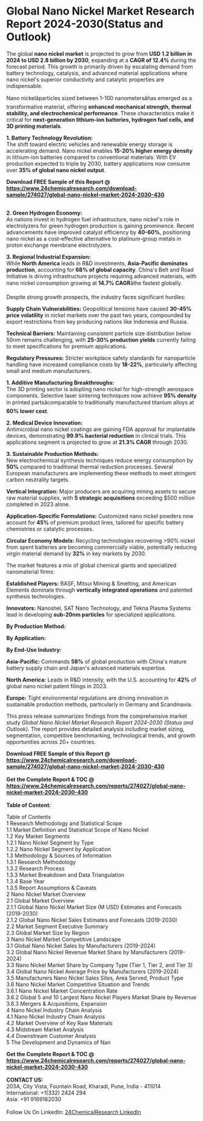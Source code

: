 <h1>Global Nano Nickel Market Research Report 2024-2030(Status and Outlook)</h1><p>The global <strong>nano nickel market</strong> is projected to grow from <strong>USD 1.2 billion in 2024 to USD 2.8 billion by 2030</strong>, expanding at a <strong>CAGR of 12.4%</strong> during the forecast period. This growth is primarily driven by escalating demand from battery technology, catalysis, and advanced material applications where nano nickel's superior conductivity and catalytic properties are indispensable.</p><p>Nano nickelâparticles sized between 1-100 nanometersâhas emerged as a transformative material, offering <strong>enhanced mechanical strength, thermal stability, and electrochemical performance</strong>. These characteristics make it critical for <strong>next-generation lithium-ion batteries, hydrogen fuel cells, and 3D printing materials</strong>.</p><p><strong>1. Battery Technology Revolution:</strong><br>
The shift toward electric vehicles and renewable energy storage is accelerating demand. Nano nickel enables <strong>15-20% higher energy density</strong> in lithium-ion batteries compared to conventional materials. With EV production expected to triple by 2030, battery applications now consume over <strong>35% of global nano nickel output</strong>.</p><div><b>Download FREE Sample of this Report @ 
            <a href="https://www.24chemicalresearch.com/download-sample/274027/global-nano-nickel-market-2024-2030-430">
            https://www.24chemicalresearch.com/download-sample/274027/global-nano-nickel-market-2024-2030-430</a></b></div><br><p><strong>2. Green Hydrogen Economy:</strong><br>
As nations invest in hydrogen fuel infrastructure, nano nickel's role in electrolyzers for green hydrogen production is gaining prominence. Recent advancements have improved catalyst efficiency by <strong>40-60%</strong>, positioning nano nickel as a cost-effective alternative to platinum-group metals in proton exchange membrane electrolyzers.</p><p><strong>3. Regional Industrial Expansion:</strong><br>
While <strong>North America</strong> leads in R&amp;D investments, <strong>Asia-Pacific dominates production</strong>, accounting for <strong>68% of global capacity</strong>. China's Belt and Road Initiative is driving infrastructure projects requiring advanced materials, with nano nickel consumption growing at <strong>14.7% CAGR</strong>âthe fastest globally.</p><p>Despite strong growth prospects, the industry faces significant hurdles:</p><p><strong>Supply Chain Vulnerabilities:</strong> Geopolitical tensions have caused <strong>30-45% price volatility</strong> in nickel markets over the past two years, compounded by export restrictions from key producing nations like Indonesia and Russia.</p><p><strong>Technical Barriers:</strong> Maintaining consistent particle size distribution below 50nm remains challenging, with <strong>25-30% production yields</strong> currently failing to meet specifications for premium applications.</p><p><strong>Regulatory Pressures:</strong> Stricter workplace safety standards for nanoparticle handling have increased compliance costs by <strong>18-22%</strong>, particularly affecting small and medium manufacturers.</p><p><strong>1. Additive Manufacturing Breakthroughs:</strong><br>
The 3D printing sector is adopting nano nickel for high-strength aerospace components. Selective laser sintering techniques now achieve <strong>95% density</strong> in printed partsâcomparable to traditionally manufactured titanium alloys at <strong>60% lower cost</strong>.</p><p><strong>2. Medical Device Innovation:</strong><br>
Antimicrobial nano nickel coatings are gaining FDA approval for implantable devices, demonstrating <strong>99.9% bacterial reduction</strong> in clinical trials. This applications segment is projected to grow at <strong>21.3% CAGR</strong> through 2030.</p><p><strong>3. Sustainable Production Methods:</strong><br>
New electrochemical synthesis techniques reduce energy consumption by <strong>50%</strong> compared to traditional thermal reduction processes. Several European manufacturers are implementing these methods to meet stringent carbon neutrality targets.</p><p><strong>Vertical Integration:</strong> Major producers are acquiring mining assets to secure raw material supplies, with <strong>5 strategic acquisitions</strong> exceeding $500 million completed in 2023 alone.</p><p><strong>Application-Specific Formulations:</strong> Customized nano nickel powders now account for <strong>45%</strong> of premium product lines, tailored for specific battery chemistries or catalytic processes.</p><p><strong>Circular Economy Models:</strong> Recycling technologies recovering &gt;90% nickel from spent batteries are becoming commercially viable, potentially reducing virgin material demand by <strong>32%</strong> in key markets by 2030.</p><p>The market features a mix of global chemical giants and specialized nanomaterial firms:</p><p><strong>Established Players:</strong> BASF, Mitsui Mining &amp; Smelting, and American Elements dominate through <strong>vertically integrated operations</strong> and patented synthesis technologies.</p><p><strong>Innovators:</strong> Nanoshel, SAT Nano Technology, and Tekna Plasma Systems lead in developing <strong>sub-20nm particles</strong> for specialized applications.</p><p><strong>By Production Method:</strong></p><p><strong>By Application:</strong></p><p><strong>By End-Use Industry:</strong></p><p><strong>Asia-Pacific:</strong> Commands <strong>58%</strong> of global production with China's mature battery supply chain and Japan's advanced materials expertise.</p><p><strong>North America:</strong> Leads in R&amp;D intensity, with the U.S. accounting for <strong>42%</strong> of global nano nickel patent filings in 2023.</p><p><strong>Europe:</strong> Tight environmental regulations are driving innovation in sustainable production methods, particularly in Germany and Scandinavia.</p><p>This press release summarizes findings from the comprehensive market study <em>Global Nano Nickel Market Research Report 2024-2030 (Status and Outlook)</em>. The report provides detailed analysis including market sizing, segmentation, competitive benchmarking, technological trends, and growth opportunities across 20+ countries.</p><div><b>Download FREE Sample of this Report @ 
            <a href="https://www.24chemicalresearch.com/download-sample/274027/global-nano-nickel-market-2024-2030-430">
            https://www.24chemicalresearch.com/download-sample/274027/global-nano-nickel-market-2024-2030-430</a></b></div><br><div><b>Get the Complete Report & TOC @ 
            <a href="https://www.24chemicalresearch.com/reports/274027/global-nano-nickel-market-2024-2030-430">
            https://www.24chemicalresearch.com/reports/274027/global-nano-nickel-market-2024-2030-430</a></b></div><br>
            <b>Table of Content:</b><p>Table of Contents<br />
1 Research Methodology and Statistical Scope<br />
1.1 Market Definition and Statistical Scope of Nano Nickel<br />
1.2 Key Market Segments<br />
1.2.1 Nano Nickel Segment by Type<br />
1.2.2 Nano Nickel Segment by Application<br />
1.3 Methodology & Sources of Information<br />
1.3.1 Research Methodology<br />
1.3.2 Research Process<br />
1.3.3 Market Breakdown and Data Triangulation<br />
1.3.4 Base Year<br />
1.3.5 Report Assumptions & Caveats<br />
2 Nano Nickel Market Overview<br />
2.1 Global Market Overview<br />
2.1.1 Global Nano Nickel Market Size (M USD) Estimates and Forecasts (2019-2030)<br />
2.1.2 Global Nano Nickel Sales Estimates and Forecasts (2019-2030)<br />
2.2 Market Segment Executive Summary<br />
2.3 Global Market Size by Region<br />
3 Nano Nickel Market Competitive Landscape<br />
3.1 Global Nano Nickel Sales by Manufacturers (2019-2024)<br />
3.2 Global Nano Nickel Revenue Market Share by Manufacturers (2019-2024)<br />
3.3 Nano Nickel Market Share by Company Type (Tier 1, Tier 2, and Tier 3)<br />
3.4 Global Nano Nickel Average Price by Manufacturers (2019-2024)<br />
3.5 Manufacturers Nano Nickel Sales Sites, Area Served, Product Type<br />
3.6 Nano Nickel Market Competitive Situation and Trends<br />
3.6.1 Nano Nickel Market Concentration Rate<br />
3.6.2 Global 5 and 10 Largest Nano Nickel Players Market Share by Revenue<br />
3.6.3 Mergers & Acquisitions, Expansion<br />
4 Nano Nickel Industry Chain Analysis<br />
4.1 Nano Nickel Industry Chain Analysis<br />
4.2 Market Overview of Key Raw Materials<br />
4.3 Midstream Market Analysis<br />
4.4 Downstream Customer Analysis<br />
5 The Development and Dynamics of Nan</p><div><b>Get the Complete Report & TOC @ 
            <a href="https://www.24chemicalresearch.com/reports/274027/global-nano-nickel-market-2024-2030-430">
            https://www.24chemicalresearch.com/reports/274027/global-nano-nickel-market-2024-2030-430</a></b></div><br><b>CONTACT US:</b><br>
            203A, City Vista, Fountain Road, Kharadi, Pune, India - 411014<br>
            International: +1(332) 2424 294<br>
            Asia: +91 9169162030 <br><br>
            Follow Us On LinkedIn: <a href="https://www.linkedin.com/company/24chemicalresearch/">24ChemicalResearch LinkedIn</a>